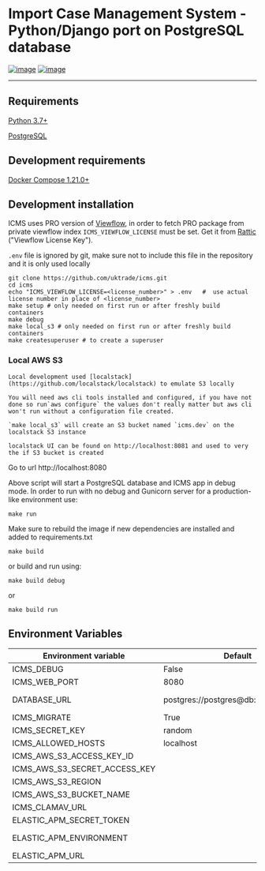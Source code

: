 # Import Case Management System - Python/Django port on PostgreSQL database

[![image](https://circleci.com/gh/uktrade/icms/tree/master.svg?style=svg)](https://circleci.com/gh/uktrade/icms/tree/master)
[![image](https://codecov.io/gh/uktrade/icms/branch/master/graph/badge.svg)](https://codecov.io/gh/uktrade/icms)

<!-- [![circle-ci-image]][circle-ci] -->
<!-- [![codecov-image]][codecov] -->

---

## Requirements

[Python 3.7+](https://www.python.org/downloads/release/python-372/)


[PostgreSQL](https://www.postgresql.org/)

## Development requirements

[Docker Compose 1.21.0+](https://docs.docker.com/compose/)



## Development installation

  ICMS uses PRO version of [Viewflow](http://viewflow.io/), in order to fetch PRO package from private viewflow index `ICMS_VIEWFLOW_LICENSE` must be set. Get it from [Rattic](https://rattic.ci.uktrade.digital/) ("Viewflow License Key").

  `.env` file is ignored by git, make sure not to include this file in the repository and it is only used locally

    git clone https://github.com/uktrade/icms.git
    cd icms
    echo "ICMS_VIEWFLOW_LICENSE=<license_number>" > .env   #  use actual license number in place of <license_number>
    make setup # only needed on first run or after freshly build containers
    make debug
    make local_s3 # only needed on first run or after freshly build containers
    make createsuperuser # to create a superuser

### Local AWS S3
    Local development used [localstack](https://github.com/localstack/localstack) to emulate S3 locally

    You will need aws cli tools installed and configured, if you have not done so run`aws configure` the values don't really matter but aws cli won't run without a configuration file created.

    `make local_s3` will create an S3 bucket named `icms.dev` on the localstack S3 instance

    localstack UI can be found on http://localhost:8081 and used to very the if S3 bucket is created

Go to url http://localhost:8080

Above script will start a PostgreSQL database and ICMS app in debug mode. In order to run with no debug and Gunicorn server for a production-like environment use:

    make run

Make sure to rebuild the image if new dependencies are installed and added to requirements.txt

    make build

or build and run using:

    make build debug

or

    make build run


## Environment Variables

| Environment variable              | Default                                    | Notes                                                  |
| --------------------------------- | ------------------------------------------ | ---------------------------------                      |
| ICMS_DEBUG                        | False                                      |                                                        |
| ICMS_WEB_PORT                     | 8080                                       |                                                        |
| DATABASE_URL                      | postgres://postgres@db:5432/postgres       | Format postgres://username/password@host:port/database |
| ICMS_MIGRATE                      | True                                       | Runs Django migrate before starting the app            |
| ICMS_SECRET_KEY                   | random                                     | Django secret key                                      |
| ICMS_ALLOWED_HOSTS                | localhost                                  | Comma separated list of hosts                          |
| ICMS_AWS_S3_ACCESS_KEY_ID         |                                            | Access Key ID from AWS console                         |
| ICMS_AWS_S3_SECRET_ACCESS_KEY     |                                            | Secret Access Key from AWS console                     |
| ICMS_AWS_S3_REGION                |                                            | E.g. eu-west-2                                         |
| ICMS_AWS_S3_BUCKET_NAME           |                                            | E.g. ICMS                                              |
| ICMS_CLAMAV_URL                   |                                            | E.g. https://test:pass@clamav.digital/v2/scan          |
| ELASTIC_APM_SECRET_TOKEN          |                                            | Elastic APM server secret token for sending metrics    |
| ELASTIC_APM_ENVIRONMENT          |                                             | ICMS deployment env to separate metrics per env. e.g. prod|
| ELASTIC_APM_URL          |                                                     | Elastic APM server URL                                 |

